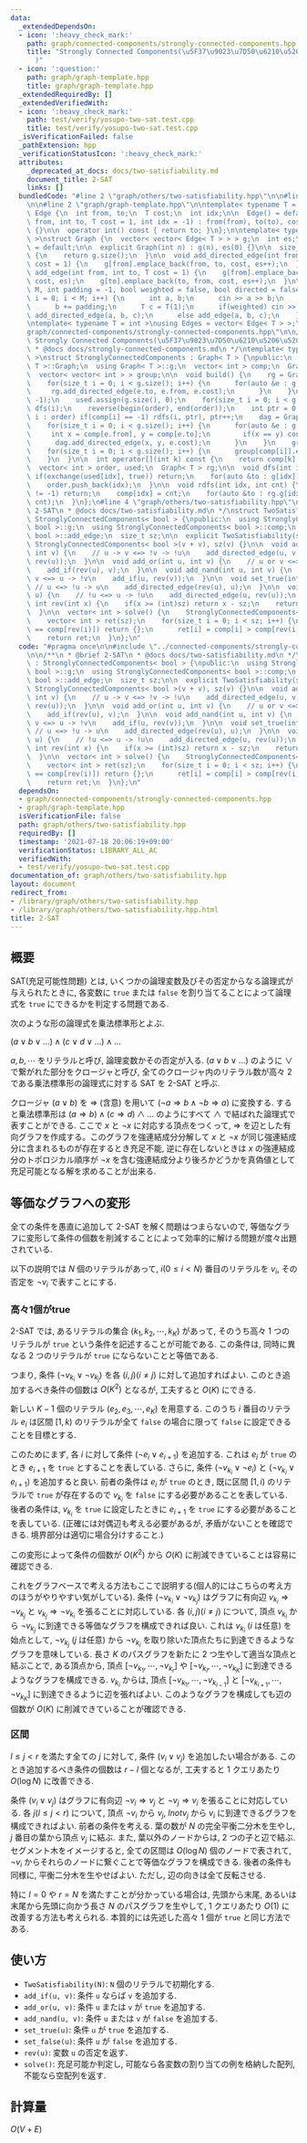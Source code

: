 ```yaml
---
data:
  _extendedDependsOn:
  - icon: ':heavy_check_mark:'
    path: graph/connected-components/strongly-connected-components.hpp
    title: "Strongly Connected Components(\u5F37\u9023\u7D50\u6210\u5206\u5206\u89E3\
      )"
  - icon: ':question:'
    path: graph/graph-template.hpp
    title: graph/graph-template.hpp
  _extendedRequiredBy: []
  _extendedVerifiedWith:
  - icon: ':heavy_check_mark:'
    path: test/verify/yosupo-two-sat.test.cpp
    title: test/verify/yosupo-two-sat.test.cpp
  _isVerificationFailed: false
  _pathExtension: hpp
  _verificationStatusIcon: ':heavy_check_mark:'
  attributes:
    _deprecated_at_docs: docs/two-satisfiability.md
    document_title: 2-SAT
    links: []
  bundledCode: "#line 2 \"graph/others/two-satisfiability.hpp\"\n\n#line 2 \"graph/connected-components/strongly-connected-components.hpp\"\
    \n\n#line 2 \"graph/graph-template.hpp\"\n\ntemplate< typename T = int >\nstruct\
    \ Edge {\n  int from, to;\n  T cost;\n  int idx;\n\n  Edge() = default;\n\n  Edge(int\
    \ from, int to, T cost = 1, int idx = -1) : from(from), to(to), cost(cost), idx(idx)\
    \ {}\n\n  operator int() const { return to; }\n};\n\ntemplate< typename T = int\
    \ >\nstruct Graph {\n  vector< vector< Edge< T > > > g;\n  int es;\n\n  Graph()\
    \ = default;\n\n  explicit Graph(int n) : g(n), es(0) {}\n\n  size_t size() const\
    \ {\n    return g.size();\n  }\n\n  void add_directed_edge(int from, int to, T\
    \ cost = 1) {\n    g[from].emplace_back(from, to, cost, es++);\n  }\n\n  void\
    \ add_edge(int from, int to, T cost = 1) {\n    g[from].emplace_back(from, to,\
    \ cost, es);\n    g[to].emplace_back(to, from, cost, es++);\n  }\n\n  void read(int\
    \ M, int padding = -1, bool weighted = false, bool directed = false) {\n    for(int\
    \ i = 0; i < M; i++) {\n      int a, b;\n      cin >> a >> b;\n      a += padding;\n\
    \      b += padding;\n      T c = T(1);\n      if(weighted) cin >> c;\n      if(directed)\
    \ add_directed_edge(a, b, c);\n      else add_edge(a, b, c);\n    }\n  }\n};\n\
    \ntemplate< typename T = int >\nusing Edges = vector< Edge< T > >;\n#line 4 \"\
    graph/connected-components/strongly-connected-components.hpp\"\n\n/**\n * @brief\
    \ Strongly Connected Components(\u5F37\u9023\u7D50\u6210\u5206\u5206\u89E3)\n\
    \ * @docs docs/strongly-connected-components.md\n */\ntemplate< typename T = int\
    \ >\nstruct StronglyConnectedComponents : Graph< T > {\npublic:\n  using Graph<\
    \ T >::Graph;\n  using Graph< T >::g;\n  vector< int > comp;\n  Graph< T > dag;\n\
    \  vector< vector< int > > group;\n\n  void build() {\n    rg = Graph< T >(g.size());\n\
    \    for(size_t i = 0; i < g.size(); i++) {\n      for(auto &e : g[i]) {\n   \
    \     rg.add_directed_edge(e.to, e.from, e.cost);\n      }\n    }\n    comp.assign(g.size(),\
    \ -1);\n    used.assign(g.size(), 0);\n    for(size_t i = 0; i < g.size(); i++)\
    \ dfs(i);\n    reverse(begin(order), end(order));\n    int ptr = 0;\n    for(int\
    \ i : order) if(comp[i] == -1) rdfs(i, ptr), ptr++;\n    dag = Graph< T >(ptr);\n\
    \    for(size_t i = 0; i < g.size(); i++) {\n      for(auto &e : g[i]) {\n   \
    \     int x = comp[e.from], y = comp[e.to];\n        if(x == y) continue;\n  \
    \      dag.add_directed_edge(x, y, e.cost);\n      }\n    }\n    group.resize(ptr);\n\
    \    for(size_t i = 0; i < g.size(); i++) {\n      group[comp[i]].emplace_back(i);\n\
    \    }\n  }\n\n  int operator[](int k) const {\n    return comp[k];\n  }\n\nprivate:\n\
    \  vector< int > order, used;\n  Graph< T > rg;\n\n  void dfs(int idx) {\n   \
    \ if(exchange(used[idx], true)) return;\n    for(auto &to : g[idx]) dfs(to);\n\
    \    order.push_back(idx);\n  }\n\n  void rdfs(int idx, int cnt) {\n    if(comp[idx]\
    \ != -1) return;\n    comp[idx] = cnt;\n    for(auto &to : rg.g[idx]) rdfs(to,\
    \ cnt);\n  }\n};\n#line 4 \"graph/others/two-satisfiability.hpp\"\n\n/**\n * @brief\
    \ 2-SAT\n * @docs docs/two-satisfiability.md\n */\nstruct TwoSatisfiability :\
    \ StronglyConnectedComponents< bool > {\npublic:\n  using StronglyConnectedComponents<\
    \ bool >::g;\n  using StronglyConnectedComponents< bool >::comp;\n  using StronglyConnectedComponents<\
    \ bool >::add_edge;\n  size_t sz;\n\n  explicit TwoSatisfiability(size_t v) :\
    \ StronglyConnectedComponents< bool >(v + v), sz(v) {}\n\n  void add_if(int u,\
    \ int v) {\n    // u -> v <=> !v -> !u\n    add_directed_edge(u, v);\n    add_directed_edge(rev(v),\
    \ rev(u));\n  }\n\n  void add_or(int u, int v) {\n    // u or v <=> !u -> v\n\
    \    add_if(rev(u), v);\n  }\n\n  void add_nand(int u, int v) {\n    // u nand\
    \ v <=> u -> !v\n    add_if(u, rev(v));\n  }\n\n  void set_true(int u) {\n   \
    \ // u <=> !u -> u\n    add_directed_edge(rev(u), u);\n  }\n\n  void set_false(int\
    \ u) {\n    // !u <=> u -> !u\n    add_directed_edge(u, rev(u));\n  }\n\n  inline\
    \ int rev(int x) {\n    if(x >= (int)sz) return x - sz;\n    return x + sz;\n\
    \  }\n\n  vector< int > solve() {\n    StronglyConnectedComponents< bool >::build();\n\
    \    vector< int > ret(sz);\n    for(size_t i = 0; i < sz; i++) {\n      if(comp[i]\
    \ == comp[rev(i)]) return {};\n      ret[i] = comp[i] > comp[rev(i)];\n    }\n\
    \    return ret;\n  }\n};\n"
  code: "#pragma once\n\n#include \"../connected-components/strongly-connected-components.hpp\"\
    \n\n/**\n * @brief 2-SAT\n * @docs docs/two-satisfiability.md\n */\nstruct TwoSatisfiability\
    \ : StronglyConnectedComponents< bool > {\npublic:\n  using StronglyConnectedComponents<\
    \ bool >::g;\n  using StronglyConnectedComponents< bool >::comp;\n  using StronglyConnectedComponents<\
    \ bool >::add_edge;\n  size_t sz;\n\n  explicit TwoSatisfiability(size_t v) :\
    \ StronglyConnectedComponents< bool >(v + v), sz(v) {}\n\n  void add_if(int u,\
    \ int v) {\n    // u -> v <=> !v -> !u\n    add_directed_edge(u, v);\n    add_directed_edge(rev(v),\
    \ rev(u));\n  }\n\n  void add_or(int u, int v) {\n    // u or v <=> !u -> v\n\
    \    add_if(rev(u), v);\n  }\n\n  void add_nand(int u, int v) {\n    // u nand\
    \ v <=> u -> !v\n    add_if(u, rev(v));\n  }\n\n  void set_true(int u) {\n   \
    \ // u <=> !u -> u\n    add_directed_edge(rev(u), u);\n  }\n\n  void set_false(int\
    \ u) {\n    // !u <=> u -> !u\n    add_directed_edge(u, rev(u));\n  }\n\n  inline\
    \ int rev(int x) {\n    if(x >= (int)sz) return x - sz;\n    return x + sz;\n\
    \  }\n\n  vector< int > solve() {\n    StronglyConnectedComponents< bool >::build();\n\
    \    vector< int > ret(sz);\n    for(size_t i = 0; i < sz; i++) {\n      if(comp[i]\
    \ == comp[rev(i)]) return {};\n      ret[i] = comp[i] > comp[rev(i)];\n    }\n\
    \    return ret;\n  }\n};\n"
  dependsOn:
  - graph/connected-components/strongly-connected-components.hpp
  - graph/graph-template.hpp
  isVerificationFile: false
  path: graph/others/two-satisfiability.hpp
  requiredBy: []
  timestamp: '2021-07-18 20:06:19+09:00'
  verificationStatus: LIBRARY_ALL_AC
  verifiedWith:
  - test/verify/yosupo-two-sat.test.cpp
documentation_of: graph/others/two-satisfiability.hpp
layout: document
redirect_from:
- /library/graph/others/two-satisfiability.hpp
- /library/graph/others/two-satisfiability.hpp.html
title: 2-SAT
---
```

## 概要

SAT(充足可能性問題) とは, いくつかの論理変数及びその否定からなる論理式が与えられたときに, 各変数に `true` または `false` を割り当てることによって論理式を `true` にできるかを判定する問題である.

次のような形の論理式を乗法標準形とよぶ.

$(a \lor b \lor \dots) \land (c \lor d \lor \dots) \land \dots$

$a, b, \cdots$ をリテラルと呼び, 論理変数かその否定が入る. $(a \lor b \lor \dots)$ のように $\lor$ で繋がれた部分をクロージャと呼び, 全てのクロージャ内のリテラル数が高々 $2$ である乗法標準形の論理式に対する SAT を 2-SAT と呼ぶ.

クロージャ ($a \lor b)$ を $\Rightarrow$ (含意) を用いて $(\lnot a \Rightarrow b \land \lnot b \Rightarrow a)$ に変換する. すると乗法標準形は $(a \Rightarrow b) \land (c \Rightarrow d) \land \dots$ のようにすべて $\land$ で結ばれた論理式で表すことができる. ここで $x$ と $\lnot x$ に対応する頂点をつくって, $\Rightarrow$ を辺とした有向グラフを作成する。このグラフを強連結成分分解して $x$ と $\lnot x$ が同じ強連結成分に含まれるものが存在するとき充足不能, 逆に存在しないときは $x$ の強連結成分のトポロジカル順序が $\lnot x$ を含む強連結成分より後ろかどうかを真偽値として充足可能となる解を求めることが出来る.

## 等価なグラフへの変形

全ての条件を愚直に追加して 2-SAT を解く問題はつまらないので, 等価なグラフに変形して条件の個数を削減することによって効率的に解ける問題が度々出題されている.

以下の説明では $N$ 個のリテラルがあって, $i(0 \leq i \lt N)$ 番目のリテラルを $v_i$, その否定を $\lnot v_i$ で表すことにする.

### 高々1個がtrue

2-SAT では, あるリテラルの集合 $(k_1, k_2, \cdots, k_K)$ があって, そのうち高々 $1$ つのリテラルが `true` という条件を記述することが可能である. この条件は, 同時に異なる $2$ つのリテラルが `true` にならないことと等価である.

つまり, 条件 $(\lnot v_{k_i} \lor \lnot v_{k_j})$ を各 $(i, j) (i \neq j)$ に対して追加すればよい. このとき追加するべき条件の個数は $O(K^2)$ となるが, 工夫すると $O(K)$ にできる.

新しい $K-1$ 個のリテラル $(e_2, e_3, \cdots, e_K)$ を用意する. このうち $i$ 番目のリテラル $e_i$ は区間 $[1, k)$ のリテラルが全て `false` の場合に限って `false` に設定できることを目標とする.

このためにまず, 各 $i$ に対して条件 $(\lnot e_i \lor e_{i+1})$ を追加する. これは $e_i$ が `true` のとき $e_{i+1}$ を `true` とすることを表している. さらに, 条件 $(\lnot v_{k_i} \lor \lnot e_i)$ と $(\lnot v_{k_i} \lor e_{i+1})$ を追加すると良い. 前者の条件は $e_i$ が `true` のとき, 既に区間 $[1, i)$ のリテラルで `true` が存在するので $v_{k_i}$ を `false` にする必要があることを表している. 後者の条件は, $v_{k_i}$ を `true` に設定したときに $e_{i+1}$ を `true` にする必要があることを表している. (正確には対偶辺も考える必要があるが, 矛盾がないことを確認できる. 境界部分は適切に場合分けすること.)

この変形によって条件の個数が $O(K^2)$ から $O(K)$ に削減できていることは容易に確認できる.

これをグラフベースで考える方法もここで説明する(個人的にはこちらの考え方のほうがやりやすい気がしている). 条件 $(\lnot v_{k_i} \lor \lnot v_{k_j})$ はグラフに有向辺 $v_{k_i} \Rightarrow \lnot v_{k_j}$ と $v_{k_j} \Rightarrow \lnot v_{k_i}$ を張ることに対応している. 各 $(i, j) (i \neq j)$ について, 頂点 $v_{k_i}$ から $\lnot v_{k_j}$ に到達できる等価なグラフを構成できれば良い. これは $v_{k_i}$ ($i$ は任意) を始点として, $\lnot v_{k_j}$ ($j$ は任意) から $\lnot v_{k_i}$ を取り除いた頂点たちに到達できるようなグラフを意味している. 長さ $K$ のパスグラフを新たに $2$ つ生やして適当な頂点と結ぶことで, ある頂点から, 頂点 $[\lnot v_{k_1}, \cdots, \lnot v_{k_r}]$ や $[\lnot v_{k_l}, \cdots, \lnot v_{k_K}]$ に到達できるようなグラフを構成できる. $v_{k_i}$ からは, 頂点 $[\lnot v_{k_1}, \cdots, \lnot v_{k_{i-1}}]$ と $[\lnot v_{k_{i+1}}, \cdots, \lnot v_{k_K}]$ に到達できるように辺を張ればよい. このようなグラフを構成しても辺の個数が $O(K)$ に削減できていることが確認できる.

### 区間

$l \leq j \lt r$ を満たす全ての $j$ に対して, 条件 $(v_i \lor v_j)$ を追加したい場合がある. このとき追加するべき条件の個数は $r - l$ 個となるが, 工夫すると $1$ クエリあたり $O(\log N)$ に改善できる.

条件 $(v_i \lor v_j)$ はグラフに有向辺 $\lnot v_i \Rightarrow v_j$ と $\lnot v_j \Rightarrow v_i$ を張ることに対応している. 各 $j(l \leq j \lt r)$ について, 頂点 $\lnot v_i$ から $v_j$, $lnot v_j$ から $v_i$ に到達できるグラフを構成できればよい. 前者の条件を考える. 葉の数が $N$ の完全平衡二分木を生やし, $j$ 番目の葉から頂点 $v_j$ に結ぶ. また, 葉以外のノードからは, $2$ つの子と辺で結ぶ. セグメント木をイメージすると, 全ての区間は $O(\log N)$ 個のノードで表されて, $\lnot v_i$ からそれらのノードに繋ぐことで等価なグラフを構成できる. 後者の条件も同様に, 平衡二分木を生やせばよい. ただし, 辺の向きは全て反転させる.

特に $l=0$ や $r=N$ を満たすことが分かっている場合は, 先頭から末尾, あるいは末尾から先頭に向かう長さ $N$ のパスグラフを生やして, $1$ クエリあたり $O(1)$ に改善する方法も考えられる. 本質的には先述した高々 $1$ 個が `true` と同じ方法である.

## 使い方

* `TwoSatisfiability(N)`: `N` 個のリテラルで初期化する.
* `add_if(u, v)`: 条件 `u` ならば `v` を追加する.
* `add_or(u, v)`: 条件 `u` または `v` が `true` を追加する.
* `add_nand(u, v)`: 条件 `u` または `v` が `false` を追加する.
* `set_true(u)`: 条件 `u` が `true` を追加する.
* `set_false(u)`: 条件 `u` が `false` を追加する.
* `rev(u)`: 変数 `u` の否定を返す.
* `solve()`: 充足可能か判定し, 可能なら各変数の割り当ての例を格納した配列, 不能なら空配列を返す.

## 計算量

$O(V+E)$
